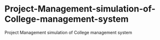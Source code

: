 # Project-Management-simulation-of-College-management-system
Project Management simulation of College management system
